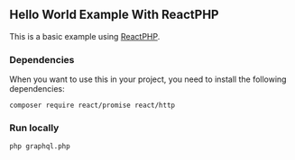 ## Hello World Example With ReactPHP

This is a basic example using [ReactPHP](https://reactphp.org).

### Dependencies

When you want to use this in your project, you need to install the
following dependencies:

```
composer require react/promise react/http
```

### Run locally

```
php graphql.php
```
